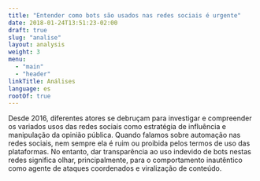 ```yaml
---
title: "Entender como bots são usados nas redes sociais é urgente"
date: 2018-01-24T13:51:23-02:00
draft: true
slug: "analise"
layout: analysis
weight: 3
menu:
  - "main"
  - "header"
linkTitle: Análises
language: es
rootOf: true
---
```

Desde 2016, diferentes atores se debruçam para investigar e compreender os variados usos das redes sociais como estratégia de influência e manipulação da opinião pública. Quando falamos sobre automação nas redes sociais, nem sempre ela é ruim ou proibida pelos termos de uso das plataformas. No entanto, dar transparência ao uso indevido de bots nestas redes significa olhar, principalmente, para o comportamento inautêntico como agente de ataques coordenados e viralização de conteúdo.
